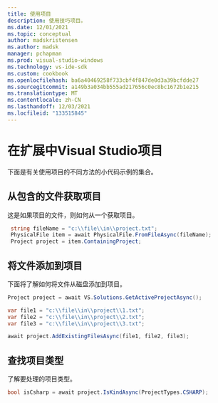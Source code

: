 ```yaml
---
title: 使用项目
description: 使用技巧项目。
ms.date: 12/01/2021
ms.topic: conceptual
author: madskristensen
ms.author: madsk
manager: pchapman
ms.prod: visual-studio-windows
ms.technology: vs-ide-sdk
ms.custom: cookbook
ms.openlocfilehash: ba6a40469258f733cbf4f847de0d3a39bcfdde27
ms.sourcegitcommit: a149b3a034bb555ad217656c0ec8bc1672b1e215
ms.translationtype: MT
ms.contentlocale: zh-CN
ms.lasthandoff: 12/03/2021
ms.locfileid: "133515845"
---
```

# <a name="working-with-projects-in-visual-studio-extensions"></a>在扩展中Visual Studio项目

下面是有关使用项目的不同方法的小代码示例的集合。

## <a name="get-project-from-contained-file"></a>从包含的文件获取项目
这是如果项目的文件，则如何从一个获取项目。

```csharp
 string fileName = "c:\\file\\in\\project.txt";
 PhysicalFile item = await PhysicalFile.FromFileAsync(fileName);
 Project project = item.ContainingProject;
```

## <a name="add-files-to-project"></a>将文件添加到项目
下面将了解如何将文件从磁盘添加到项目。

```csharp
Project project = await VS.Solutions.GetActiveProjectAsync();

var file1 = "c:\\file\\in\\project\\1.txt";
var file2 = "c:\\file\\in\\project\\2.txt";
var file3 = "c:\\file\\in\\project\\3.txt";

await project.AddExistingFilesAsync(file1, file2, file3);
```

## <a name="find-type-of-project"></a>查找项目类型
了解要处理的项目类型。

```csharp
bool isCsharp = await project.IsKindAsync(ProjectTypes.CSHARP);
```
